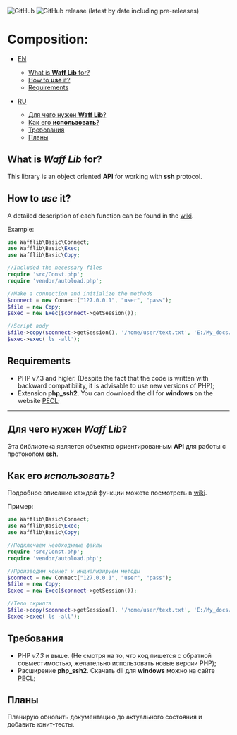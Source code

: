 ![GitHub](https://img.shields.io/github/license/Panda58dev/Wafflib?logo=apache) 
![GitHub release (latest by date including pre-releases)](https://img.shields.io/github/v/release/Panda58dev/Wafflib?include_prereleases&logo=php)

# Composition:
-  [EN](#EN)
    - [What is __Waff Lib__ for?](#EN_what)
    - [How to __use__ it?](#EN_use)
    - [Requirements](#EN_req)

-  [RU](#RU)
    - [Для чего нужен __Waff Lib__?](#RU_what)
    - [Как его __использовать__?](#RU_use)
    - [Требования](#RU_req)
    - [Планы](#RU_plans)
    
<a name="EN"></a>
<a name="EN_what"></a>
## What is _Waff Lib_ for? 
This library is an object oriented __API__ for working with __ssh__ protocol.

<a name="EN_use"></a>
## How to _use_ it?
A detailed description of each function can be found in the [wiki](https://github.com/Panda58dev/wafflib/wiki).

Example:
```php
use Wafflib\Basic\Connect;
use Wafflib\Basic\Exec;
use Wafflib\Basic\Copy;

//Included the necessary files
require 'src/Const.php';
require 'vendor/autoload.php';

//Make a connection and initialize the methods
$connect = new Connect("127.0.0.1", "user", "pass");
$file = new Copy;
$exec = new Exec($connect->getSession());

//Script вody
$file->copy($connect->getSession(), '/home/user/text.txt', 'E:/My_docs/file.txt');
$exec->exec('ls -all');
```
<a name="EN_req"></a>
## Requirements

- PHP v7.3 and higler. (Despite the fact that the code is written with backward compatibility, it is advisable to use new versions of PHP);
- Extension **php_ssh2**. You can download the dll for **windows** on the website [PECL](https://pecl.php.net/package/ssh2);

----

<a name="RU"></a>
<a name="RU_what"></a>
## Для чего нужен _Waff Lib_?
Эта библиотека является объектно ориентированным __API__ для работы с протоколом __ssh__.

<a name="RU_use"></a>
## Как его _использовать_?
Подробное описание каждой функции можете посмотреть в [wiki](https://github.com/Panda58dev/wafflib/wiki).

Пример:
```php
use Wafflib\Basic\Connect;
use Wafflib\Basic\Exec;
use Wafflib\Basic\Copy;

//Подключаем необходимые файлы
require 'src/Const.php';
require 'vendor/autoload.php';

//Производим коннет и инциализируем методы
$connect = new Connect("127.0.0.1", "user", "pass");
$file = new Copy;
$exec = new Exec($connect->getSession());

//Тело скрипта
$file->copy($connect->getSession(), '/home/user/text.txt', 'E:/My_docs/file.txt');
$exec->exec('ls -all');
```

<a name="RU_req"></a>
## Требования
- PHP *v7.3* и выше. (Не смотря на то, что код пишется с обратной совместимостью, желательно использовать новые версии PHP);
- Расширение **php_ssh2**. Скачать dll для **windows** можно на сайте [PECL](https://pecl.php.net/package/ssh2);

<a name="RU_plans"></a>
## Планы
Планирую обновить документацию до актуального состояния и добавить юнит-тесты.
